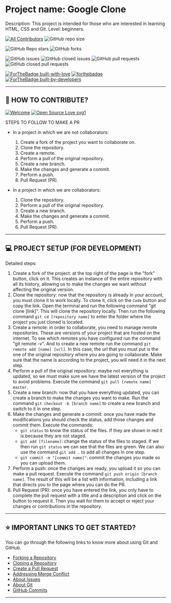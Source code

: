 # Project name: Google Clone
Description: This project is intended for those who are interested in learning HTML, CSS and Git. 
Level: beginners. 

<!-- ALL-CONTRIBUTORS-BADGE:START - Do not remove or modify this section -->
[![All Contributors](https://img.shields.io/badge/all_contributors-0-orange.svg?style=flat-square)](#contributors-) <img alt="GitHub repo size" src="https://img.shields.io/github/repo-size/truedamagee/revenge?style=flat-square">
<!-- ALL-CONTRIBUTORS-BADGE:END -->

<img alt="GitHub Repo stars" src="https://img.shields.io/github/stars/truedamagee/revenge?style=social"> <img alt="GitHub forks" src="https://img.shields.io/github/forks/truedamagee/revenge?style=social">

<img alt="GitHub issues" src="https://img.shields.io/github/issues/truedamagee/revenge?style=flat-square"> <img alt="GitHub closed issues" src="https://img.shields.io/github/issues-closed-raw/truedamagee/revenge?style=flat-square"> <img alt="GitHub pull requests" src="https://img.shields.io/github/issues-pr/truedamagee/revenge?style=flat-square"> <img alt="GitHub closed pull requests" src="https://img.shields.io/github/issues-pr-closed-raw/truedamagee/revenge?style=flat-square">

[![ForTheBadge built-with-love](http://ForTheBadge.com/images/badges/built-with-love.svg)](http://ForTheBadge.com)
[![forthebadge](https://forthebadge.com/images/badges/open-source.svg)](https://forthebadge.com)
[![ForTheBadge built-by-developers](http://ForTheBadge.com/images/badges/built-by-developers.svg)](http://ForTheBadge.com)
<!--[![ForTheBadge makes-people-smile](http://ForTheBadge.com/images/badges/makes-people-smile.svg)](http://ForTheBadge.com) -->
---
## 🤝 HOW TO CONTRIBUTE?

[![Welcome](https://img.shields.io/badge/PRs-welcome-brightgreen.svg?style=flat-square)]()
[![Open Source Love svg1](https://badges.frapsoft.com/os/v1/open-source.svg?v=103)](https://github.com/ellerbrock/open-source-badges/)

STEPS TO FOLLOW TO MAKE A PR
* In a project in which we are not collaborators:
    1. Create a fork of the project you want to collaborate on.
    2. Clone the repository.
    3. Create a remote.
    4. Perform a pull of the original repository.
    5. Create a new branch.
    6. Make the changes and generate a commit.
    7. Perform a push.
    8. Pull Request (PR).

* In a project in which we are collaborators:
    1. Clone the repository.
    2. Perform a pull of the original repository.
    3. Create a new branch.
    4. Make the changes and generate a commit.
    5. Perform a push.
    6. Pull Request (PR).
 
---

## 💻 PROJECT SETUP (FOR DEVELOPMENT)

Detailed steps: 
1. Create a fork of the project: at the top right of the page is the "fork" button, click on it. This creates an instance of the entire repository with all its history, allowing us to make the changes we want without affecting the original version. 
2. Clone the repository: now that the repository is already in your account, you must clone it to work locally. To clone it, click on the `Code` button and copy the link.
Open the terminal and run the following command "git clone [link]". This will clone the repository locally. Then run the following command `git cd [repository name]` to enter the folder where the project you just cloned is located. 
3. Create a remote: in order to collaborate, you need to manage remote repositories. These are versions of your project that are hosted on the internet.
To see which remotes you have configured run the command "git remote -v". And to create a new remote run the command `git remote add [name] [url]`. In this case, the url that you must put is the one of the original repository where you are going to collaborate. Make sure that the name is according to the project, you will need it in the next step.
4. Perform a pull of the original repository: maybe not everything is updated, so we must make sure we have the latest version of the project to avoid problems. Execute the command `git pull [remote name] master`.
5. Create a new branch: now that you have everything updated, you can create a branch to make the changes you want to make. Run the command `git checkout -b [branch name]` to create a new branch and switch to it in one step. 
6. Make the changes and generate a commit: once you have made the modifications you should check the status, add those changes and commit them. Execute the commands:
    * `git status` to know the status of the files. If they are shown in red it is because they are not staged.
    * `git add [filename]`: change the status of the files to staged. If we then run `git status` we can see that the files are green. 
    We can also use the command `git add .` to add all changes in one step.
    * `git commit -m "[commit name]"`: commit the changes you made so you can upload them.
7. Perform a push: once the changes are ready, you upload it so you can make a pull request. Execute the command `git push origin [branch name]`. The result of this will be a list with information, including a link that directs you to the page where you can do the PR.
8. Pull Request (PR): once you have entered the link, you only have to complete the pull request with a title and a description and click on the button to request it. Then you wait for them to accept or reject your changes or contributions in the repository. 

---

## ⭐ IMPORTANT LINKS TO GET STARTED?

You can go through the following links to know more about using Git and GitHub.

- [Forking a Repository](https://help.github.com/en/github/getting-started-with-github/fork-a-repo)
- [Cloning a Repository](https://docs.github.com/en/desktop/contributing-and-collaborating-using-github-desktop/adding-and-cloning-repositories)
- [Create a Pull Request](https://docs.github.com/en/github/collaborating-with-issues-and-pull-requests/creating-a-pull-request)
- [Addressing Merge Conflict](https://docs.github.com/en/github/collaborating-with-issues-and-pull-requests/addressing-merge-conflicts)
- [About Issues](https://docs.github.com/en/github/managing-your-work-on-github/managing-your-work-with-issues)
- [About Git](https://docs.github.com/en/github/using-git)
- [GitHub Commits](https://docs.github.com/en/github/committing-changes-to-your-project)


---
